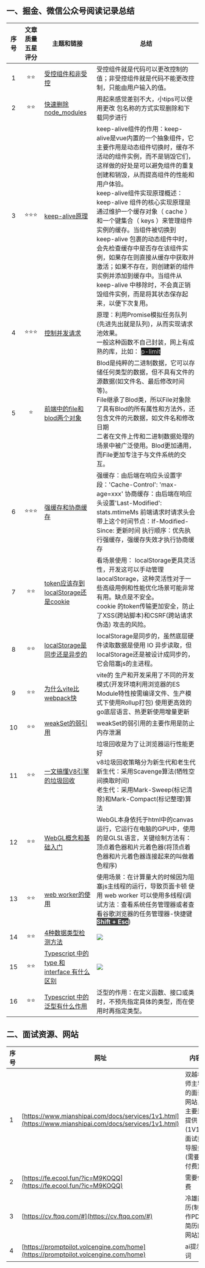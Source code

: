 ## 一、掘金、微信公众号阅读记录总结

| 序号 | 文章质量五星评分 | 主题和链接 | 总结 |
| :---: | :---: | --- | --- |
| 1 | ⭐⭐ | [受控组件和非受控](https://juejin.cn/post/7363121890791227426) | 受控组件就是代码可以更改控制的值；非受控组件就是代码不能更改控制，只能由用户输入的值。 |
| 2 | ⭐⭐ | [快速删除node_modules](https://juejin.cn/post/7477926585087606820 ) | 用起来感觉差别不大，小tips可以使用更改 包名称的方式实现删除和下载同步进行 |
| 3 | ⭐⭐⭐ | [keep-alive原理](https://juejin.cn/post/7402891257196806156) | keep-alive组件的作用：keep-alive是vue内置的一个抽象组件，它主要作用是动态组件切换时，缓存不活动的组件实例，而不是销毁它们，这样做的好处是可以避免组件的重复创建和销毁，从而提高组件的性能和用户体验。<br/>keep-alive组件实现原理概述：keep-alive 组件的核心实现原理是通过维护一个缓存对象（ cache ）和一个键集合（ keys ）来管理组件实例的缓存。当组件被切换到 keep-alive 包裹的动态组件中时，会先检查缓存中是否存在该组件实例，如果存在则直接从缓存中获取并激活；如果不存在，则创建新的组件实例并添加到缓存中。当组件从 keep-alive 中移除时，不会真正销毁组件实例，而是将其状态保存起来，以便下次复用。 |
| 4 | ⭐⭐⭐ | [控制并发请求](https://juejin.cn/post/7356534347509645375) | 原理：利用Promise模拟任务队列(先进先出就是队列)，从而实现请求池效果。<br/>一般这种函数不自己封装，网上有成熟的库，比如： <font style="color:rgba(255, 255, 255, 0.8);background-color:rgb(24, 24, 24);">p-limit</font> |
| 5 | ⭐ | [前端中的file和blod两个对象](https://juejin.cn/post/7413921824066551842#heading-1) | Blod是纯粹的二进制数据，它可以存储任何类型的数据，但不具有文件的源数据(如文件名、最后修改时间等)。<br/>File继承了Blod类，所以File对象除了具有Blod的所有属性和方法外，还包含文件的元数据，如文件名和修改日期<br/>二者在文件上传和二进制数据处理的场景中被广泛使用。Blod更加通用，而File更加专注于与文件系统的交互。 |
| 6 | ⭐⭐⭐ | [强缓存和协商缓存](https://juejin.cn/post/7352075703859183667) | 强缓存：由后端在响应头设置字段：'Cache-Control': 'max-age=xxx'    协商缓存：由后端在响应头设置'Last-Modified': stats.mtimeMs   前端请求时请求头会带上这个时间节点：If-Modified-Since: 更新时间   执行顺序：优先执行强缓存，强缓存失效才执行协商缓存 |
| 7 | ⭐⭐ | [token应该存到localStorage还是cookie](about:blank) | 看场景使用：   localStorage更具灵活性，开发这可以手动管理 laocalStorage，这种灵活性对于一些高级用例和性能优化场景可能非常有用。缺点是不安全。<br/>cookie 的token传输更加安全，防止了XSS(跨站脚本)和CSRF(跨站请求伪造) 攻击的风险。    |
| 8 | ⭐⭐ | [localStorage是同步还是异步的](https://juejin.cn/post/7359405716090011659) | localStorage是同步的，虽然底层硬件读取数据是使用 IO 异步读取，但localStorage还是被设计成同步的，它会阻塞js的主进程。 |
| 9 | ⭐⭐ | [为什么vite比webpack快](https://juejin.cn/collection/6845243905420558350) | vite的 生产和开发采用了不同的开发模式(开发环境利用浏览器的ES Module特性按需编译文件、生产模式下使用Rollup打包)   使用更高效的go底层语言、热更新使用增量更新 |
| 10 | ⭐⭐ | [weakSet的弱引用](https://juejin.cn/post/7294470739964182566?searchId=2025062009410903E72CB07602FF3A3ED0) | weakSet的弱引用的主要作用是防止内存泄漏 |
| 11 | ⭐⭐ | [一文搞懂V8引擎的垃圾回收](https://juejin.cn/post/6844904016325902344) | 垃圾回收是为了让浏览器运行性能更好<br/>v8垃圾回收策略分为新生代和老生代   新生代：采用<font style="background-color:rgba(255, 255, 255, 0.08);">Scavenge算法(牺牲空间换取时间)</font><br/>老生代：采用Mark-Sweep(标记清除)和Mark-Compact(标记整理)算法 |
| 12 | ⭐⭐ | [WebGL概念和基础入门](https://juejin.cn/post/6994940475459731463) | WebGL本身依托于html中的canvas运行，它运行在电脑的GPU中，使用的是GLSL语言，关键绘制方法有：顶点着色器和片元着色器(将顶点着色器和片元着色器连接起来的叫做着色程序) |
| 13 | ⭐⭐ | [web worker的使用](https://juejin.cn/post/7117774868187185188) | 使用场景：在计算量大的时候因为阻塞js主线程的运行，导致页面卡顿   使用 web worker 可以使用多线程(调试方法：查看系统任务管理器或者查看谷歌浏览器的任务管理器-快捷键 **<font style="color:rgb(248, 250, 255);background-color:rgb(66, 66, 66);">Shift + Esc</font>**) |
| 14 | ⭐⭐ | [4种数据类型检测方法](https://juejin.cn/post/7033283459929866270) | ![](https://cdn.nlark.com/yuque/0/2025/png/2488285/1750814720321-b55d7b7c-c551-44aa-80f3-4670d4c7fb92.png) |
| 15 | ⭐⭐ | [Typescript 中的 type 和 interface 有什么区别](https://juejin.cn/post/7416902555187265587) | ![](https://cdn.nlark.com/yuque/0/2025/png/2488285/1751079339980-1adb90e3-2a31-4c15-93ab-fa6f2c1589f5.png) |
| 16 | ⭐⭐ | [Typescript 中的泛型有什么作用](https://juejin.cn/post/7417032157737453582) | 泛型的作用：在定义函数、接口或类时，不预先指定具体的类型，而在使用时再指定类型。 |

## 二、面试资源、网站

| 序号 | 网址 | 内容 |
| --- | --- | --- |
| 1 | [https://www.mianshipai.com/docs/services/1v1.html](https://www.mianshipai.com/docs/services/1v1.html) | 双越老师主导的面试网站，主要是提供(1V1）面试指导服务(需要付费) |
| 2 | [https://fe.ecool.fun/?ic=M9KOQQ](https://fe.ecool.fun/?ic=M9KOQQ) |  需要付费 |
| 3 | [https://cv.ftqq.com/#](https://cv.ftqq.com/#) | 冷雄简历(制作PDF简历的网站) |
| 4 | [https://promptpilot.volcengine.com/home](https://promptpilot.volcengine.com/home) | ai提示词 |


